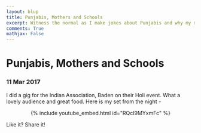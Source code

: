 ```yaml
---
layout: blup
title: Punjabis, Mothers and Schools
excerpt: Witness the normal as I make jokes about Punjabis and why my mom is the cutest.
comments: True
mathjax: False
---
```

# Punjabis, Mothers and Schools

### 11 Mar 2017

I did a gig for the Indian Association, Baden on their Holi event. What a lovely audience and great food. Here is my set from the night -  

<p style="text-align:center">{% include youtube_embed.html id="RQcI9MYxmFc" %}</p>

Like it? Share it!

